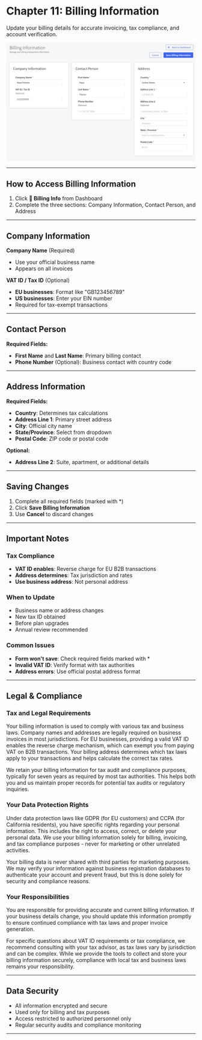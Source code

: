 # Chapter 11: Billing Information

Update your billing details for accurate invoicing, tax compliance, and account verification.

![Billing Information Interface](assets/images/billing-page.jpg)

---

## How to Access Billing Information

1. Click **📄 Billing Info** from Dashboard
2. Complete the three sections: Company Information, Contact Person, and Address

---

## Company Information

**Company Name** (Required)

- Use your official business name
- Appears on all invoices

**VAT ID / Tax ID** (Optional)

- **EU businesses**: Format like "GB123456789"
- **US businesses**: Enter your EIN number
- Required for tax-exempt transactions

---

## Contact Person

**Required Fields:**

- **First Name** and **Last Name**: Primary billing contact
- **Phone Number** (Optional): Business contact with country code

---

## Address Information

**Required Fields:**

- **Country**: Determines tax calculations
- **Address Line 1**: Primary street address
- **City**: Official city name
- **State/Province**: Select from dropdown
- **Postal Code**: ZIP code or postal code

**Optional:**

- **Address Line 2**: Suite, apartment, or additional details

---

## Saving Changes

1. Complete all required fields (marked with *)
2. Click **Save Billing Information**
3. Use **Cancel** to discard changes

---

## Important Notes

### Tax Compliance
- **VAT ID enables**: Reverse charge for EU B2B transactions
- **Address determines**: Tax jurisdiction and rates
- **Use business address**: Not personal address

### When to Update
- Business name or address changes
- New tax ID obtained
- Before plan upgrades
- Annual review recommended

### Common Issues
- **Form won't save**: Check required fields marked with *
- **Invalid VAT ID**: Verify format with tax authorities
- **Address errors**: Use official postal address format

---

## Legal & Compliance

### Tax and Legal Requirements

Your billing information is used to comply with various tax and business laws. Company names and addresses are legally required on business invoices in most jurisdictions. For EU businesses, providing a valid VAT ID enables the reverse charge mechanism, which can exempt you from paying VAT on B2B transactions. Your billing address determines which tax laws apply to your transactions and helps calculate the correct tax rates.

We retain your billing information for tax audit and compliance purposes, typically for seven years as required by most tax authorities. This helps both you and us maintain proper records for potential tax audits or regulatory inquiries.

### Your Data Protection Rights

Under data protection laws like GDPR (for EU customers) and CCPA (for California residents), you have specific rights regarding your personal information. This includes the right to access, correct, or delete your personal data. We use your billing information solely for billing, invoicing, and tax compliance purposes - never for marketing or other unrelated activities.

Your billing data is never shared with third parties for marketing purposes. We may verify your information against business registration databases to authenticate your account and prevent fraud, but this is done solely for security and compliance reasons.

### Your Responsibilities

You are responsible for providing accurate and current billing information. If your business details change, you should update this information promptly to ensure continued compliance with tax laws and proper invoice generation.

For specific questions about VAT ID requirements or tax compliance, we recommend consulting with your tax advisor, as tax laws vary by jurisdiction and can be complex. While we provide the tools to collect and store your billing information securely, compliance with local tax and business laws remains your responsibility.

---

## Data Security

- All information encrypted and secure
- Used only for billing and tax purposes
- Access restricted to authorized personnel only
- Regular security audits and compliance monitoring

---